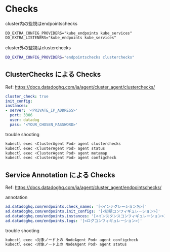 # Checks


cluster内の監視はendpointschecks
```
DD_EXTRA_CONFIG_PROVIDERS="kube_endpoints kube_services"
DD_EXTRA_LISTENERS="kube_endpoints kube_services"
```

cluster外の監視はclusterchecks
```bash
DD_EXTRA_CONFIG_PROVIDERS="endpointschecks clusterchecks"
```

## ClusterChecks による Checks
Ref: https://docs.datadoghq.com/ja/agent/cluster_agent/clusterchecks/
```yaml
cluster_check: true
init_config:
instances:
- server: '<PRIVATE_IP_ADDRESS>'
  port: 3306
  user: datadog
  pass: '<YOUR_CHOSEN_PASSWORD>'
```

trouble shooting
```bash
kubectl exec <ClusterAgent Pod> agent clusterchecks
kubectl exec <ClusterAgent Pod> agent status
kubectl exec <ClusterAgent Pod> agent metamap
kubectl exec <ClusterAgent Pod> agent configcheck
```

## Service Annotation による Checks
Ref: https://docs.datadoghq.com/ja/agent/cluster_agent/endpointschecks/

annotation
```yaml
ad.datadoghq.com/endpoints.check_names: '[<インテグレーション名>]'
ad.datadoghq.com/endpoints.init_configs: '[<初期コンフィギュレーション>]'
ad.datadoghq.com/endpoints.instances: '[<インスタンスコンフィギュレーション>]'
ad.datadoghq.com/endpoints.logs: '[<ログコンフィギュレーション>]'
```

trouble shooting
```bash
kubectl exec <対象ノード上の NodeAgent Pod> agent configcheck
kubectl exec <対象ノード上の NodeAgent Pod> agent status
```
